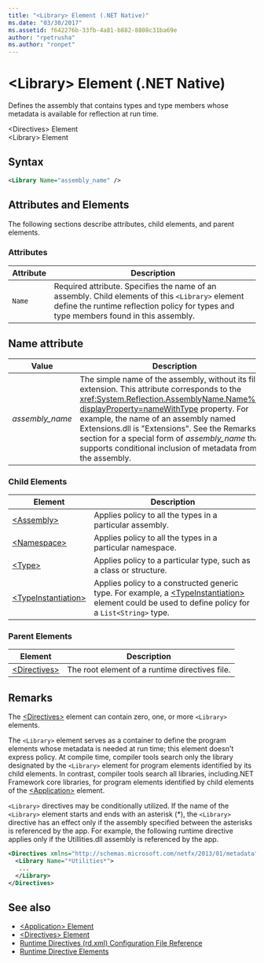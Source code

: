 ```yaml
---
title: "<Library> Element (.NET Native)"
ms.date: "03/30/2017"
ms.assetid: f642276b-33fb-4a81-b882-8808c31ba69e
author: "rpetrusha"
ms.author: "ronpet"
---
```

# \<Library> Element (.NET Native)
Defines the assembly that contains types and type members whose metadata is available for reflection at run time.  
  
 \<Directives> Element  
\<Library> Element  
  
## Syntax  
  
```xml  
<Library Name="assembly_name" />  
```  
  
## Attributes and Elements  
 The following sections describe attributes, child elements, and parent elements.  
  
### Attributes  
  
|Attribute|Description|  
|---------------|-----------------|  
|`Name`|Required attribute. Specifies the name of an assembly. Child elements of this `<Library>` element define the runtime reflection policy for types and type members found in this assembly.|  
  
## Name attribute  
  
|Value|Description|  
|-----------|-----------------|  
|*assembly_name*|The simple name of the assembly, without its file extension. This attribute corresponds to the <xref:System.Reflection.AssemblyName.Name%2A?displayProperty=nameWithType> property. For example, the name of an assembly named Extensions.dll is "Extensions". See the Remarks section for a special form of *assembly_name* that supports conditional inclusion of metadata from the assembly.|  
  
### Child Elements  
  
|Element|Description|  
|-------------|-----------------|  
|[\<Assembly>](../../../docs/framework/net-native/assembly-element-net-native.md)|Applies policy to all the types in a particular assembly.|  
|[\<Namespace>](../../../docs/framework/net-native/namespace-element-net-native.md)|Applies policy to all the types in a particular namespace.|  
|[\<Type>](../../../docs/framework/net-native/type-element-net-native.md)|Applies policy to a particular type, such as a class or structure.|  
|[\<TypeInstantiation>](../../../docs/framework/net-native/typeinstantiation-element-net-native.md)|Applies policy to a constructed generic type. For example, a [\<TypeInstantiation>](../../../docs/framework/net-native/typeinstantiation-element-net-native.md) element could be used to define policy for a `List<String>` type.|  
  
### Parent Elements  
  
|Element|Description|  
|-------------|-----------------|  
|[\<Directives>](../../../docs/framework/net-native/directives-element-net-native.md)|The root element of a runtime directives file.|  
  
## Remarks  
 The [\<Directives>](../../../docs/framework/net-native/directives-element-net-native.md) element can contain zero, one, or more `<Library>` elements.  
  
 The `<Library>` element serves as a container to define the program elements whose metadata is needed at run time; this element doesn't express policy. At compile time, compiler tools search only the library designated by the `<Library>` element for program elements identified by its child elements. In contrast, compiler tools search all libraries, including.NET Framework core libraries, for program elements identified by child elements of the [\<Application>](../../../docs/framework/net-native/application-element-net-native.md) element.  
  
 `<Library>` directives may be conditionally utilized. If the name of the `<Library>` element starts and ends with an asterisk (\*), the `<Library>` directive has an effect only if the assembly specified between the asterisks is referenced by the app. For example, the following runtime directive applies only if the Utillities.dll assembly is referenced by the app.  
  
```xml  
<Directives xmlns="http://schemas.microsoft.com/netfx/2013/01/metadata">  
  <Library Name="*Utilities*">  
   ...  
  </Library>  
</Directives>  
```  
  
## See also
- [\<Application> Element](../../../docs/framework/net-native/application-element-net-native.md)
- [\<Directives> Element](../../../docs/framework/net-native/directives-element-net-native.md)
- [Runtime Directives (rd.xml) Configuration File Reference](../../../docs/framework/net-native/runtime-directives-rd-xml-configuration-file-reference.md)
- [Runtime Directive Elements](../../../docs/framework/net-native/runtime-directive-elements.md)
